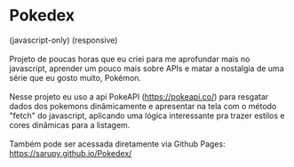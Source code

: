 # Pokedex
(javascript-only) (responsive)
<br> <br>
Projeto de poucas horas que eu criei para me aprofundar mais no javascript, aprender um pouco mais sobre APIs e matar a nostalgia de uma série que eu gosto muito, Pokémon. 
<br> <br>
Nesse projeto eu uso a api PokeAPI (https://pokeapi.co/) para resgatar dados dos pokemons dinâmicamente e apresentar na tela com o método "fetch" do javascript, aplicando uma lógica interessante pra trazer estilos e cores dinâmicas para a listagem.
<br><br>
Também pode ser acessada diretamente via Github Pages: https://sarupy.github.io/Pokedex/
